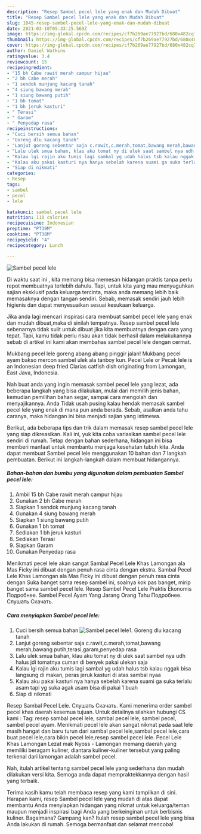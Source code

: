 ```yaml
---
description: "Resep Sambel pecel lele yang enak dan Mudah Dibuat"
title: "Resep Sambel pecel lele yang enak dan Mudah Dibuat"
slug: 1045-resep-sambel-pecel-lele-yang-enak-dan-mudah-dibuat
date: 2021-03-10T05:33:25.569Z
image: https://img-global.cpcdn.com/recipes/cf7b269ae77927bd/680x482cq70/sambel-pecel-lele-foto-resep-utama.jpg
thumbnail: https://img-global.cpcdn.com/recipes/cf7b269ae77927bd/680x482cq70/sambel-pecel-lele-foto-resep-utama.jpg
cover: https://img-global.cpcdn.com/recipes/cf7b269ae77927bd/680x482cq70/sambel-pecel-lele-foto-resep-utama.jpg
author: Daniel Watkins
ratingvalue: 3.4
reviewcount: 15
recipeingredient:
- "15 bh Cabe rawit merah campur hijau"
- "2 bh Cabe merah"
- "1 sendok munjung kacang tanah"
- "4 siung bawang merah"
- "1 siung bawang putih"
- "1 bh tomat"
- "1 bh jeruk kasturi"
- " Terasi"
- " Garam"
- " Penyedap rasa"
recipeinstructions:
- "Cuci bersih semua bahan"
- "Goreng dlu kacang tanah"
- "Lanjut goreng sebentar saja c.rawit,c.merah,tomat,bawang merah,bawang putih,terasi,garam,penyedap rasa"
- "Lalu ulek smua bahan, klau aku tomat ny di ulek saat sambel nya udh halus jdi tomatnya cuman di benyek pakai ulekan saja"
- "Kalau lgi rajin aku tumis lagi sambal yg udah halus tsb kalau nggak bisa langsung di makan, peras jeruk kasturi di atas sambal nyaa"
- "Kalau aku pakai kasturi nya hanya sebelah karena suami ga suka terlalu asam tapi yg suka agak asam bisa di pakai 1 buah"
- "Siap di nikmati"
categories:
- Resep
tags:
- sambel
- pecel
- lele

katakunci: sambel pecel lele 
nutrition: 110 calories
recipecuisine: Indonesian
preptime: "PT39M"
cooktime: "PT38M"
recipeyield: "4"
recipecategory: Lunch

---
```



![Sambel pecel lele](https://img-global.cpcdn.com/recipes/cf7b269ae77927bd/680x482cq70/sambel-pecel-lele-foto-resep-utama.jpg)

Di waktu  saat ini , kita memang bisa memesan hidangan praktis tanpa perlu repot membuatnya terlebih dahulu. Tapi, untuk kita yang mau menyuguhkan sajian eksklusif pada keluarga tercinta, maka anda memang lebih baik memasaknya dengan tangan sendiri. Sebab, memasak sendiri jauh lebih higienis dan dapat menyesuaikan sesuai kesukaan keluarga.

Jika anda lagi mencari inspirasi cara membuat sambel pecel lele yang enak dan mudah dibuat,maka di sinilah tempatnya. Resep sambel pecel lele  sebenarnya tidak sulit untuk dibuat jika kita membuatnya dengan cara yang tepat. Tapi, kamu tidak perlu risau akan tidak berhasil dalam melakukannya 
sebab di artikel ini kami akan membahas sambel pecel lele dengan cermat.  

Mukbang pecel lele goreng abang abang pinggir jalan! Mukbang pecel ayam bakso mercon sambel ulek ala tanboy kun. Pecel Lele or Pecak lele is an Indonesian deep fried Clarias catfish dish originating from Lamongan, East Java, Indonesia.

Nah buat anda yang ingin memasak sambel pecel lele yang lezat, ada beberapa langkah yang bisa dilakukan, mulai dari memilih jenis bahan, kemudian pemilihan bahan segar, sampai cara mengolah dan menyajikannya. Anda Tidak usah pusing kalau hendak memasak sambel pecel lele yang enak di mana pun anda berada. Sebab, asalkan anda  tahu caranya, maka hidangan ini bisa menjadi sajian yang istimewa.

Berikut, ada beberapa tips dan trik dalam memasak resep sambel pecel lele yang siap dikreasikan. Kali ini, yuk kita coba variasikan sambel pecel lele sendiri di rumah. Tetap dengan bahan sederhana, hidangan ini bisa memberi manfaat untuk membantu menjaga kesehatan tubuh kita. Anda dapat membuat Sambel pecel lele menggunakan 10 bahan dan 7 langkah pembuatan. Berikut ini langkah-langkah dalam membuat hidangannya.

<!--inarticleads1-->

##### Bahan-bahan dan bumbu yang digunakan dalam pembuatan Sambel pecel lele:

1. Ambil 15 bh Cabe rawit merah campur hijau
1. Gunakan 2 bh Cabe merah
1. Siapkan 1 sendok munjung kacang tanah
1. Gunakan 4 siung bawang merah
1. Siapkan 1 siung bawang putih
1. Gunakan 1 bh tomat
1. Sediakan 1 bh jeruk kasturi
1. Sediakan  Terasi
1. Siapkan  Garam
1. Gunakan  Penyedap rasa


Menikmati pecel lele akan sangat Sambal Pecel Lele Khas Lamongan ala Mas Ficky ini dibuat dengan penuh rasa cinta dengan ekstra. Sambal Pecel Lele Khas Lamongan ala Mas Ficky ini dibuat dengan penuh rasa cinta dengan Suka banget sama resep sambel ini, soalnya kok pas banget, mirip banget sama sambel pecel lele. Resep Sambel Pecel Lele Praktis Ekonomis Подробнее. Sambel Pecel Ayam Yang Jarang Orang Tahu Подробнее. Слушать Скачать. 

<!--inarticleads2-->

##### Cara menyiapkan Sambel pecel lele:

1. Cuci bersih semua bahan
<img src="https://img-global.cpcdn.com/steps/4a9cd1c6d39d3e1a/160x128cq70/sambel-pecel-lele-langkah-memasak-1-foto.jpg" alt="Sambel pecel lele">1. Goreng dlu kacang tanah
1. Lanjut goreng sebentar saja c.rawit,c.merah,tomat,bawang merah,bawang putih,terasi,garam,penyedap rasa
1. Lalu ulek smua bahan, klau aku tomat ny di ulek saat sambel nya udh halus jdi tomatnya cuman di benyek pakai ulekan saja
1. Kalau lgi rajin aku tumis lagi sambal yg udah halus tsb kalau nggak bisa langsung di makan, peras jeruk kasturi di atas sambal nyaa
1. Kalau aku pakai kasturi nya hanya sebelah karena suami ga suka terlalu asam tapi yg suka agak asam bisa di pakai 1 buah
1. Siap di nikmati


Resep Sambal Pecel Lele. Слушать Скачать. Kami menerima order sambel pecel khas daerah kesemua tujuan. Untuk detailnya silahkan hubungi CS kami : Tag: resep sambal pecel lele, sambal pecel lele, sambel pecel, sambel pecel ayam. Menikmati pecel lele akan sangat nikmat pada saat lele masih hangat dan baru turun dari sambal pecel lele,sambal pecel lele,cara buat pecel lele,cara bikin pecel lele,resep sambel pecel lele. Pecel Lele Khas Lamongan Lezat mak Nyoss - Lamongan memang daerah yang memiliki beragam kuliner, diantara kuliner-kuliner tersebut yang paling terkenal dari lamongan adalah sambel pecel. 

Nah, itulah artikel tentang  sambel pecel lele  yang sederhana dan mudah dilakukan versi kita. Semoga anda dapat mempraktekkannya dengan hasil yang terbaik. 

Terima kasih kamu telah membaca resep yang kami tampilkan di sini. Harapan kami, resep  Sambel pecel lele yang mudah di atas dapat membantu Anda menyiapkan hidangan yang nikmat untuk keluarga/teman maupun menjadi inspirasi bagi Anda yang berkeinginan untuk berbisnis kuliner. Bagaimana? Gampang kan? Itulah resep sambel pecel lele yang bisa Anda lakukan di rumah. Semoga bermanfaat dan selamat mencoba!

